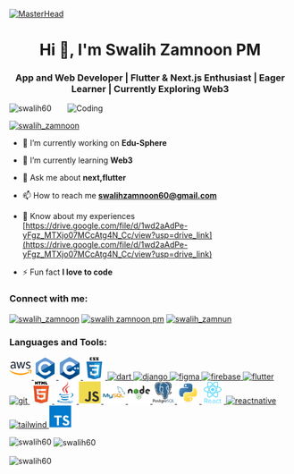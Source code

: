 [![MasterHead](https://camo.githubusercontent.com/3775066288b8f507fb1d03094006fe1246964a0d7fa1577ddf384641d6a8f638/68747470733a2f2f332e62702e626c6f6773706f742e636f6d2f2d6442366e644b71494175492f586457654f41534f3541492f41414141414141414e5a412f4d536254396d683662756b786b492d74716e755f474152495a5a5635574e566851434c63424741735948512f73313630302f696d616765312e676966)](https://rishavchanda.io)
<h1 align="center">Hi 👋, I'm Swalih Zamnoon PM</h1>
<h3 align="center">App and Web Developer | Flutter & Next.js Enthusiast | Eager Learner | Currently Exploring Web3</h3>
<img align="right" alt="Coding" width="400" src="https://user-images.githubusercontent.com/75851313/151668395-5591532b-28da-46a6-9476-7c9694bcb60e.gif">

<p align="left"> <img src="https://komarev.com/ghpvc/?username=swalih60&label=Profile%20views&color=0e75b6&style=flat" alt="swalih60" /> </p>

<p align="left"> <a href="https://twitter.com/swalih_zamnoon" target="blank"><img src="https://img.shields.io/twitter/follow/swalih_zamnoon?logo=twitter&style=for-the-badge" alt="swalih_zamnoon" /></a> </p>

- 🔭 I’m currently working on **Edu-Sphere**

- 🌱 I’m currently learning **Web3**

- 💬 Ask me about **next,flutter**

- 📫 How to reach me **swalihzamnoon60@gmail.com**

- 📄 Know about my experiences [https://drive.google.com/file/d/1wd2aAdPe-yFgz_MTXjo07MCcAtg4N_Cc/view?usp=drive_link](https://drive.google.com/file/d/1wd2aAdPe-yFgz_MTXjo07MCcAtg4N_Cc/view?usp=drive_link)

- ⚡ Fun fact **I love to code**

<h3 align="left">Connect with me:</h3>
<p align="left">
<a href="https://twitter.com/swalih_zamnoon" target="blank"><img align="center" src="https://raw.githubusercontent.com/rahuldkjain/github-profile-readme-generator/master/src/images/icons/Social/twitter.svg" alt="swalih_zamnoon" height="30" width="40" /></a>
<a href="https://linkedin.com/in/swalih zamnoon pm" target="blank"><img align="center" src="https://raw.githubusercontent.com/rahuldkjain/github-profile-readme-generator/master/src/images/icons/Social/linked-in-alt.svg" alt="swalih zamnoon pm" height="30" width="40" /></a>
<a href="https://instagram.com/swalih_zamnun" target="blank"><img align="center" src="https://raw.githubusercontent.com/rahuldkjain/github-profile-readme-generator/master/src/images/icons/Social/instagram.svg" alt="swalih_zamnun" height="30" width="40" /></a>
</p>

<h3 align="left">Languages and Tools:</h3>
<p align="left"> <a href="https://aws.amazon.com" target="_blank" rel="noreferrer"> <img src="https://raw.githubusercontent.com/devicons/devicon/master/icons/amazonwebservices/amazonwebservices-original-wordmark.svg" alt="aws" width="40" height="40"/> </a> <a href="https://www.cprogramming.com/" target="_blank" rel="noreferrer"> <img src="https://raw.githubusercontent.com/devicons/devicon/master/icons/c/c-original.svg" alt="c" width="40" height="40"/> </a> <a href="https://www.w3schools.com/cpp/" target="_blank" rel="noreferrer"> <img src="https://raw.githubusercontent.com/devicons/devicon/master/icons/cplusplus/cplusplus-original.svg" alt="cplusplus" width="40" height="40"/> </a> <a href="https://www.w3schools.com/css/" target="_blank" rel="noreferrer"> <img src="https://raw.githubusercontent.com/devicons/devicon/master/icons/css3/css3-original-wordmark.svg" alt="css3" width="40" height="40"/> </a> <a href="https://dart.dev" target="_blank" rel="noreferrer"> <img src="https://www.vectorlogo.zone/logos/dartlang/dartlang-icon.svg" alt="dart" width="40" height="40"/> </a> <a href="https://www.djangoproject.com/" target="_blank" rel="noreferrer"> <img src="https://cdn.worldvectorlogo.com/logos/django.svg" alt="django" width="40" height="40"/> </a> <a href="https://www.figma.com/" target="_blank" rel="noreferrer"> <img src="https://www.vectorlogo.zone/logos/figma/figma-icon.svg" alt="figma" width="40" height="40"/> </a> <a href="https://firebase.google.com/" target="_blank" rel="noreferrer"> <img src="https://www.vectorlogo.zone/logos/firebase/firebase-icon.svg" alt="firebase" width="40" height="40"/> </a> <a href="https://flutter.dev" target="_blank" rel="noreferrer"> <img src="https://www.vectorlogo.zone/logos/flutterio/flutterio-icon.svg" alt="flutter" width="40" height="40"/> </a> <a href="https://git-scm.com/" target="_blank" rel="noreferrer"> <img src="https://www.vectorlogo.zone/logos/git-scm/git-scm-icon.svg" alt="git" width="40" height="40"/> </a> <a href="https://www.w3.org/html/" target="_blank" rel="noreferrer"> <img src="https://raw.githubusercontent.com/devicons/devicon/master/icons/html5/html5-original-wordmark.svg" alt="html5" width="40" height="40"/> </a> <a href="https://www.java.com" target="_blank" rel="noreferrer"> <img src="https://raw.githubusercontent.com/devicons/devicon/master/icons/java/java-original.svg" alt="java" width="40" height="40"/> </a> <a href="https://developer.mozilla.org/en-US/docs/Web/JavaScript" target="_blank" rel="noreferrer"> <img src="https://raw.githubusercontent.com/devicons/devicon/master/icons/javascript/javascript-original.svg" alt="javascript" width="40" height="40"/> </a> <a href="https://www.mysql.com/" target="_blank" rel="noreferrer"> <img src="https://raw.githubusercontent.com/devicons/devicon/master/icons/mysql/mysql-original-wordmark.svg" alt="mysql" width="40" height="40"/> </a> <a href="https://nodejs.org" target="_blank" rel="noreferrer"> <img src="https://raw.githubusercontent.com/devicons/devicon/master/icons/nodejs/nodejs-original-wordmark.svg" alt="nodejs" width="40" height="40"/> </a> <a href="https://www.postgresql.org" target="_blank" rel="noreferrer"> <img src="https://raw.githubusercontent.com/devicons/devicon/master/icons/postgresql/postgresql-original-wordmark.svg" alt="postgresql" width="40" height="40"/> </a> <a href="https://www.python.org" target="_blank" rel="noreferrer"> <img src="https://raw.githubusercontent.com/devicons/devicon/master/icons/python/python-original.svg" alt="python" width="40" height="40"/> </a> <a href="https://reactjs.org/" target="_blank" rel="noreferrer"> <img src="https://raw.githubusercontent.com/devicons/devicon/master/icons/react/react-original-wordmark.svg" alt="react" width="40" height="40"/> </a> <a href="https://reactnative.dev/" target="_blank" rel="noreferrer"> <img src="https://reactnative.dev/img/header_logo.svg" alt="reactnative" width="40" height="40"/> </a> <a href="https://tailwindcss.com/" target="_blank" rel="noreferrer"> <img src="https://www.vectorlogo.zone/logos/tailwindcss/tailwindcss-icon.svg" alt="tailwind" width="40" height="40"/> </a> <a href="https://www.typescriptlang.org/" target="_blank" rel="noreferrer"> <img src="https://raw.githubusercontent.com/devicons/devicon/master/icons/typescript/typescript-original.svg" alt="typescript" width="40" height="40"/> </a> </p>

<p><img align="left" src="https://github-readme-stats.vercel.app/api/top-langs?username=swalih60&show_icons=true&locale=en&layout=compact" alt="swalih60" /></p>

<p>&nbsp;<img align="center" src="https://github-readme-stats.vercel.app/api?username=swalih60&show_icons=true&locale=en" alt="swalih60" /></p>

<p><img align="center" src="https://github-readme-streak-stats.herokuapp.com/?user=swalih60&" alt="swalih60" /></p>

